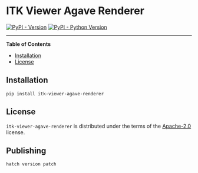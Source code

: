 # ITK Viewer Agave Renderer

[![PyPI - Version](https://img.shields.io/pypi/v/itk-viewer-agave-renderer.svg)](https://pypi.org/project/itk-viewer-agave-renderer)
[![PyPI - Python Version](https://img.shields.io/pypi/pyversions/itk-viewer-agave-renderer.svg)](https://pypi.org/project/itk-viewer-agave-renderer)

---

**Table of Contents**

- [Installation](#installation)
- [License](#license)

## Installation

```console
pip install itk-viewer-agave-renderer
```

## License

`itk-viewer-agave-renderer` is distributed under the terms of the [Apache-2.0](https://spdx.org/licenses/Apache-2.0.html) license.

## Publishing

```console
hatch version patch
```
